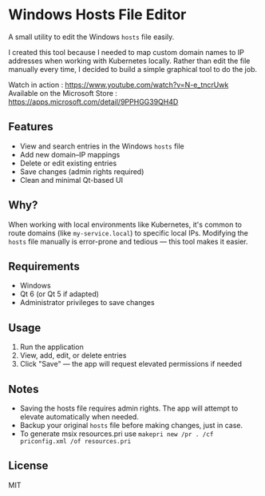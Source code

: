 # Windows Hosts File Editor

A small utility to edit the Windows `hosts` file easily.

I created this tool because I needed to map custom domain names to IP addresses when working with Kubernetes locally. Rather than edit the file manually every time, I decided to build a simple graphical tool to do the job.

Watch in action : https://www.youtube.com/watch?v=N-e_tncrUwk
Available on the Microsoft Store : https://apps.microsoft.com/detail/9PPHGG39QH4D

## Features

- View and search entries in the Windows `hosts` file
- Add new domain–IP mappings
- Delete or edit existing entries
- Save changes (admin rights required)
- Clean and minimal Qt-based UI

## Why?

When working with local environments like Kubernetes, it's common to route domains (like `my-service.local`) to specific local IPs. Modifying the `hosts` file manually is error-prone and tedious — this tool makes it easier.

## Requirements

- Windows
- Qt 6 (or Qt 5 if adapted)
- Administrator privileges to save changes

## Usage

1. Run the application
2. View, add, edit, or delete entries
3. Click "Save" — the app will request elevated permissions if needed

## Notes

- Saving the hosts file requires admin rights. The app will attempt to elevate automatically when needed.
- Backup your original `hosts` file before making changes, just in case.
- To generate msix resources.pri use `makepri new /pr . /cf priconfig.xml /of resources.pri`

## License

MIT
